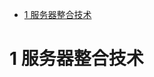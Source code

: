 
<!-- @import "[TOC]" {cmd="toc" depthFrom=1 depthTo=6 orderedList=false} -->

<!-- code_chunk_output -->

* [1 服务器整合技术](#1-服务器整合技术)

<!-- /code_chunk_output -->

# 1 服务器整合技术

